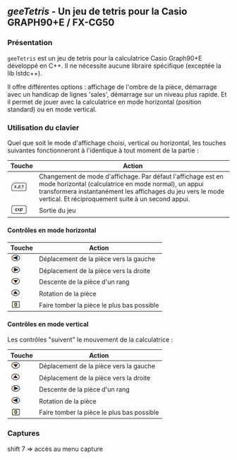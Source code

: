 ## *geeTetris* - Un jeu de tetris pour la Casio GRAPH90+E / FX-CG50

### Présentation

`geeTetris` est un jeu de tetris pour la calculatrice Casio Graph90+E développé en C++. Il ne nécessite aucune libraire spécifique (exceptée la lib lstdc++).

Il offre différentes options : affichage de l'ombre de la pièce, démarrage avec un handicap de lignes 'sales', démarrage sur un niveau plus rapide. Et il permet de jouer avec la calculatrice en mode horizontal (position standard) ou en mode vertical.


### Utilisation du clavier

Quel que soit le mode d'affichage choisi, vertical ou horizontal, les touches suivantes fonctionneront à l'identique à tout moment de la partie :

| Touche | Action |  
| --------------- |----------------|
| ![Rotation](assets/key_xot.png) | Changement de mode d'affichage. Par défaut l'affichage est en mode horizontal (calculatrice en mode normal), un appui transformera instantanément les affichages du jeu vers le mode vertical. Et réciproquement suite à un second appui.|
| ![Exit](assets/key_exit.png) | Sortie du jeu |


#### Contrôles en mode horizontal

| Touche | Action |  
| --------------- |----------------|
| ![Gauche](assets/key_left.png) | Déplacement de la pièce vers la gauche |
| ![Droite](assets/key_right.png) | Déplacement de la pièce vers la droite |
| ![Bas](assets/key_down.png) | Descente de la pièce d'un rang |
| ![Rotation](assets/key_up.png) | Rotation de la pièce |
| ![Descente](assets/key_0.png) | Faire tomber la pièce le plus bas possible |

#### Contrôles en mode vertical

Les contrôles "suivent" le mouvement de la calculatrice :

| Touche | Action |  
| --------------- |----------------|
| ![Gauche](assets/key_down.png) | Déplacement de la pièce vers la gauche |
| ![Droite](assets/key_up.png) | Déplacement de la pièce vers la droite |
| ![Bas](assets/key_right.png) | Descente de la pièce d'un rang |
| ![Rotation](assets/key_left.png) | Rotation de la pièce |
| ![Descente](assets/key_0.png) | Faire tomber la pièce le plus bas possible |

### Captures

shift 7 => accès au menu capture